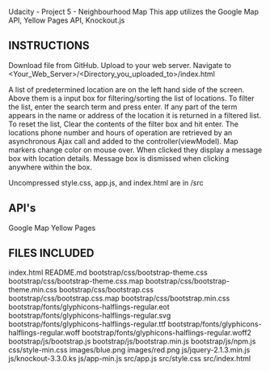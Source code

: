 Udacity - Project 5 - Neighbourhood Map
	This app utilizes the Google Map API, Yellow Pages API, Knockout.js
	
INSTRUCTIONS
------------------------------------
Download file from GitHub.
Upload to your web server.
Navigate to <Your_Web_Server>/<Directory_you_uploaded_to>/index.html

A list of predetermined location are on the left hand side of the screen. Above them is a input box for filtering/sorting the list of locations. To filter the list, enter the search term and press enter. If any part of the term appears in the name or address of the location it is returned in a filtered list. To reset the list, Clear the contents of the filter box and hit enter.
The locations phone number and hours of operation are retrieved by an asynchronous Ajax call and added to the controller(viewModel).
Map markers change color on mouse over. When clicked they display a message box with location details. Message box is dismissed when clicking anywhere within the box.

Uncompressed style.css, app.js, and index.html are in  /src

API's
------------------------------------
Google Map
Yellow Pages


FILES INCLUDED
-----------------------------------
index.html
README.md
bootstrap/css/bootstrap-theme.css
bootstrap/css/bootstrap-theme.css.map
bootstrap/css/bootstrap-theme.min.css
bootstrap/css/bootstrap.css
bootstrap/css/bootstrap.css.map
bootstrap/css/bootstrap.min.css
bootstrap/fonts/glyphicons-halflings-regular.eot
bootstrap/fonts/glyphicons-halflings-regular.svg
bootstrap/fonts/glyphicons-halflings-regular.ttf
bootstrap/fonts/glyphicons-halflings-regular.woff
bootstrap/fonts/glyphicons-halflings-regular.woff2
bootstrap/js/bootstrap.js
bootstrap/js/bootstrap.min.js
bootstrap/js/npm.js
css/style-min.css
images/blue.png
images/red.png
js/jquery-2.1.3.min.js
js/knockout-3.3.0.ks
js/app-min.js
src/app.js
src/style.css
src/index.html